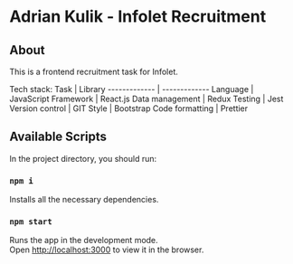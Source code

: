 # Adrian Kulik - Infolet Recruitment

## About

This is a frontend recruitment task for Infolet.

Tech stack:
Task | Library
------------- | -------------
Language | JavaScript
Framework | React.js
Data management | Redux
Testing | Jest
Version control | GIT
Style | Bootstrap
Code formatting | Prettier

## Available Scripts

In the project directory, you should run:

### `npm i`

Installs all the necessary dependencies.

### `npm start`

Runs the app in the development mode.\
Open [http://localhost:3000](http://localhost:3000) to view it in the browser.
